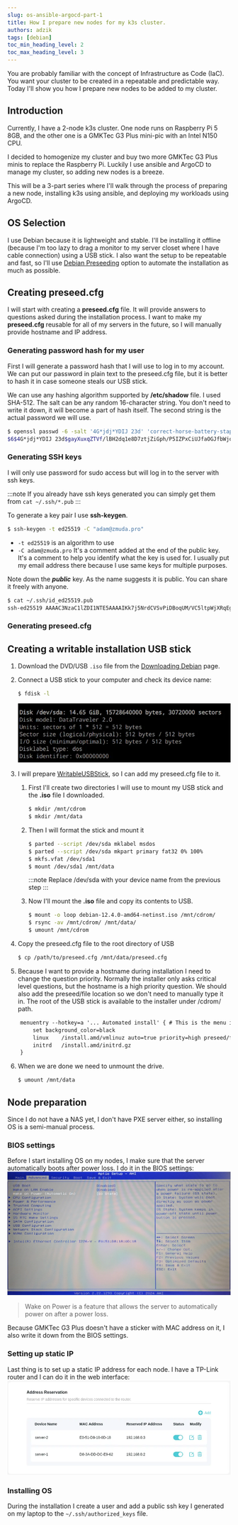 ```yaml
---
slug: os-ansible-argocd-part-1
title: How I prepare new nodes for my k3s cluster.
authors: adzik
tags: [debian]
toc_min_heading_level: 2
toc_max_heading_level: 3
---
```


You are probably familiar with the concept of Infrastructure as Code (IaC).
You want your cluster to be created in a repeatable and predictable way.
Today I'll show you how I prepare new nodes to be added to my cluster.

<!-- truncate -->

## Introduction

Currently, I have a 2-node k3s cluster. One node runs on Raspberry Pi 5 8GB,
and the other one is a GMKTec G3 Plus mini-pic with an Intel N150 CPU.

I decided to homogenize my cluster and buy two more GMKTec G3 Plus minis to replace
the Raspberry Pi. Luckily I use ansible and ArgoCD to manage my cluster, so adding new nodes
is a breeze.

This will be a 3-part series where I'll walk through the process of preparing
a new node, installing k3s using ansible, and deploying my workloads using ArgoCD.

## OS Selection

I use Debian because it is lightweight and stable. I'll be installing it
offline (because I'm too lazy to drag a monitor to my server closet
where I have cable connection)
using a USB stick. I also want the setup to be repeatable and fast, so I'll use
[Debian Preseeding](https://wiki.debian.org/DebianInstaller/Preseed) option to
automate the installation as much as possible.

## Creating preseed.cfg

I will start with creating a **preseed.cfg** file. It will provide answers to
questions asked during the installation process. I want to make my **preseed.cfg**
reusable for all of my servers in the future, so I will manually provide hostname
and IP address.

### Generating password hash for my user

First I will generate a password hash that I will use to log in to my account.
We can put our password in plain text to the preseed.cfg file, but it is
better to hash it in case someone steals our USB stick.

We can use any hashing algorithm supported by **/etc/shadow** file.
I used SHA-512. The salt can be any random 16-character string. You don't need to write it down,
it will become a part of hash itself.
The second string is the actual password we will use.

```bash
$ openssl passwd -6 -salt '4G*jdj*YDIJ 23d' 'correct-horse-battery-staple'
$6$4G*jdj*YDIJ 23d$gayXuxqZTVf/lBH2dq1e8D7ztjZiGph/P5IZPxCiUJfaOGJfbWjqZcpDc5NWghUTA8xE0bPV4FIbUTahREy9V0
```

### Generating SSH keys

I will only use password
for sudo access but will log in to the server with ssh keys.

:::note
If you already have ssh keys generated you can simply get them from
`cat ~/.ssh/*.pub`
:::

To generate a key pair I use **ssh-keygen**.

```bash
$ ssh-keygen -t ed25519 -C "adam@zmuda.pro"
```

* `-t ed25519` is an algorithm to use
* `-C adam@zmuda.pro` It's a comment added at the end of the public key.
  It's a comment to help you identify what the key is used for. I usually put my
  email address there because I use same keys for multiple purposes.

Note down the ***public*** key. As the name suggests it is public. You can share it freely with anyone.

```bash
$ cat ~/.ssh/id_ed25519.pub
ssh-ed25519 AAAAC3NzaC1lZDI1NTE5AAAAIKk7j5NrdCVSvPiDBoqUM/VC5ltpWjXRqEgCyjptugmp adam@zmuda.pro
```

### Generating preseed.cfg

## Creating a writable installation USB stick

1. Download the DVD/USB `.iso` file from the
   [Downloading Debian](https://www.debian.org/CD/http-ftp/#stable) page.
2. Connect a USB stick to your computer and check its device name:
   ```bash
   $ fdisk -l
   ```
   ![usb device](usb-device.webp)

3. I will prepare [WritableUSBStick](https://wiki.debian.org/DebianInstaller/WritableUSBStick),
   so I can add my preseed.cfg file to it.

   1. First I'll create two directories I will use to mount my
      USB stick and the **.iso** file I downloaded.
      ```bash
      $ mkdir /mnt/cdrom
      $ mkdir /mnt/data
      ```
   2. Then I will format the stick and mount it
      ```bash
      $ parted --script /dev/sda mklabel msdos
      $ parted --script /dev/sda mkpart primary fat32 0% 100%
      $ mkfs.vfat /dev/sda1
      $ mount /dev/sda1 /mnt/data
      ```

      :::note
      Replace /dev/sda with your device name from the previous step
      :::

   3. Now I'll mount the **.iso** file and copy its contents
      to USB.

      ```bash
      $ mount -o loop debian-12.4.0-amd64-netinst.iso /mnt/cdrom/
      $ rsync -av /mnt/cdrom/ /mnt/data/
      $ umount /mnt/cdrom
      ```

4. Copy the preseed.cfg file to the root directory of USB
   ```bash
   $ cp /path/to/preseed.cfg /mnt/data/preseed.cfg
   ```

5. Because I want to provide a hostname during installation I need to change
   the question priority. Normally the installer only asks critical level questions, but the hostname is
   a high priority question. We should also add the preseed/file location so we don't need to
   manually type it in. The root of the USB stick is available to the installer under /cdrom/ path.

```txt title="/mnt/data/boot/grub/grub.cfg"
    menuentry --hotkey=a '... Automated install' { # This is the menu item we will pick during installation
        set background_color=black
        linux    /install.amd/vmlinuz auto=true priority=high preseed/file=/cdrom/preseed.cfg vga=788 --- quiet # edit this line
        initrd   /install.amd/initrd.gz
    }
```

6. When we are done we need to unmount the drive.
   ```bash
   $ umount /mnt/data
   ```

## Node preparation

Since I do not have a NAS yet, I don't have PXE server either,
so installing OS is a semi-manual process.

### BIOS settings

Before I start installing OS on my nodes, I make sure that the server
automatically boots after power loss. I do it in the BIOS settings:
![bios settings wake on power](bios.webp)
> Wake on Power is a feature that allows the server to automatically power on after a power loss.

Because GMKTec G3 Plus doesn't have a sticker with MAC address on it, I also write it down from the BIOS settings.

### Setting up static IP

Last thing is to set up a static IP address for each node. I have a TP-Link router and I can do it in the web interface:
![dhcp settings](dhcp.webp)

### Installing OS

<!-- TODO: Add screenshots -->

During the installation I create a user and add a public ssh key
I generated on my laptop to the `~/.ssh/authorized_keys` file.
